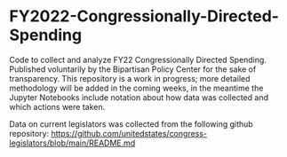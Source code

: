 # FY2022-Congressionally-Directed-Spending
Code to collect and analyze FY22 Congressionally Directed Spending. Published voluntarily by the Bipartisan Policy Center for the sake of transparency. This repository is a work in progress; more detailed methodology will be added in the coming weeks, in the meantime the Jupyter Notebooks include notation about how data was collected and which actions were taken. 


Data on current legislators was collected from the following github repository: https://github.com/unitedstates/congress-legislators/blob/main/README.md
